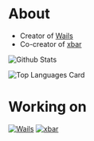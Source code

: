 # About

* Creator of [Wails](https://github.com/wailsapp/wails)
* Co-creator of [xbar](https://github.com/matryer/xbar)


![Github Stats](https://github-readme-stats.vercel.app/api?username=leaanthony&show_icons=true&theme=buefy)

![Top Languages Card](https://github-readme-stats.vercel.app/api/top-langs/?username=leaanthony&layout=compact)

# Working on

[![Wails](https://github-readme-stats.vercel.app/api/pin/?username=wailsapp&repo=wails&show_owner=true)](https://github.com/wailsapp/wails)
[![xbar](https://github-readme-stats.vercel.app/api/pin/?username=matryer&repo=xbar&show_owner=true)](https://github.com/matryer/xbar)
